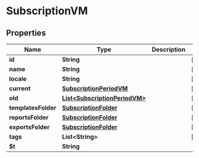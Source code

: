 

# SubscriptionVM


## Properties

| Name | Type | Description | Notes |
|------------ | ------------- | ------------- | -------------|
|**id** | **String** |  |  [optional] |
|**name** | **String** |  |  [optional] |
|**locale** | **String** |  |  [optional] |
|**current** | [**SubscriptionPeriodVM**](SubscriptionPeriodVM.md) |  |  [optional] |
|**old** | [**List&lt;SubscriptionPeriodVM&gt;**](SubscriptionPeriodVM.md) |  |  [optional] |
|**templatesFolder** | [**SubscriptionFolder**](SubscriptionFolder.md) |  |  [optional] |
|**reportsFolder** | [**SubscriptionFolder**](SubscriptionFolder.md) |  |  [optional] |
|**exportsFolder** | [**SubscriptionFolder**](SubscriptionFolder.md) |  |  [optional] |
|**tags** | **List&lt;String&gt;** |  |  [optional] |
|**$t** | **String** |  |  |



